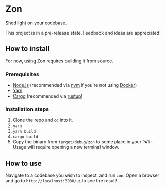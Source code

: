 # Zon

Shed light on your codebase.

This project is in a pre-release state. Feedback and ideas are appreciated!

## How to install

For now, using Zon requires building it from source.

### Prerequisites

- [Node.js](https://nodejs.org/en/) (recommended via [nvm](https://github.com/nvm-sh/nvm) if you're not using [Docker](https://www.docker.com/))
- [Yarn](https://yarnpkg.com/)
- [Cargo](https://github.com/rust-lang/cargo/) (recommended via [rustup](https://www.rust-lang.org/learn/get-started))

### Installation steps

1. Clone the repo and `cd` into it.
2. `yarn`
3. `yarn build`
4. `cargo build`
5. Copy the binary from `target/debug/zon` to some place in your `PATH`. Usage will require opening a new terminal window.

## How to use

Navigate to a codebase you wish to inspect, and run `zon`. Open a browser and go to `http://localhost:3030/ui` to see the result!
